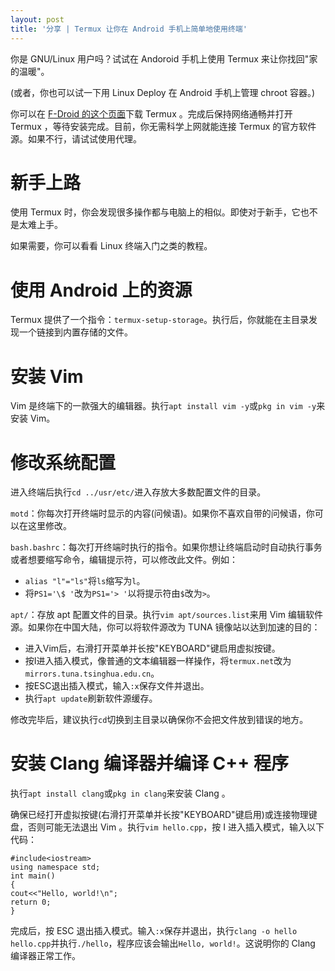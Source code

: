 ```yaml
---
layout: post
title: '分享 | Termux 让你在 Android 手机上简单地使用终端'
---
```

你是 GNU/Linux 用户吗？试试在 Andoroid 手机上使用 Termux 来让你找回"家的温暖"。

(或者，你也可以试一下用 Linux Deploy 在 Android 手机上管理 chroot 容器。)

你可以在 [F-Droid 的这个页面](https://f-droid.org/packages/com.termux/)下载 Termux 。完成后保持网络通畅并打开 Termux ，等待安装完成。目前，你无需科学上网就能连接 Termux 的官方软件源。如果不行，请试试使用代理。

# 新手上路

使用 Termux 时，你会发现很多操作都与电脑上的相似。即使对于新手，它也不是太难上手。

如果需要，你可以看看 Linux 终端入门之类的教程。

# 使用 Android 上的资源

Termux 提供了一个指令：`termux-setup-storage`。执行后，你就能在主目录发现一个链接到内置存储的文件。

# 安装 Vim

Vim 是终端下的一款强大的编辑器。执行`apt install vim -y`或`pkg in vim -y`来安装 Vim。

# 修改系统配置

进入终端后执行`cd ../usr/etc/`进入存放大多数配置文件的目录。

`motd`：你每次打开终端时显示的内容(问候语)。如果你不喜欢自带的问候语，你可以在这里修改。

`bash.bashrc`：每次打开终端时执行的指令。如果你想让终端启动时自动执行事务或者想要缩写命令，编辑提示符，可以修改此文件。例如：

- `alias "l"="ls"`将`ls`缩写为`l`。
- 将`PS1='\$ '`改为`PS1='> '`以将提示符由`$`改为`>`。

`apt/`：存放 apt 配置文件的目录。执行`vim apt/sources.list`来用 Vim 编辑软件源。如果你在中国大陆，你可以将软件源改为 TUNA 镜像站以达到加速的目的：

- 进入Vim后，右滑打开菜单并长按"KEYBOARD"键启用虚拟按键。
- 按I进入插入模式，像普通的文本编辑器一样操作，将`termux.net`改为`mirrors.tuna.tsinghua.edu.cn`。
- 按ESC退出插入模式，输入`:x`保存文件并退出。
- 执行`apt update`刷新软件源缓存。

修改完毕后，建议执行`cd`切换到主目录以确保你不会把文件放到错误的地方。

# 安装 Clang 编译器并编译 C++ 程序

执行`apt install clang`或`pkg in clang`来安装 Clang 。

确保已经打开虚拟按键(右滑打开菜单并长按"KEYBOARD"键启用)或连接物理键盘，否则可能无法退出 Vim 。执行`vim hello.cpp`，按 I 进入插入模式，输入以下代码：

```
#include<iostream>
using namespace std;
int main()
{
cout<<"Hello, world!\n";
return 0;
}
```

完成后，按 ESC 退出插入模式。输入`:x`保存并退出，执行`clang -o hello hello.cpp`并执行`./hello`，程序应该会输出`Hello, world!`。这说明你的 Clang 编译器正常工作。

